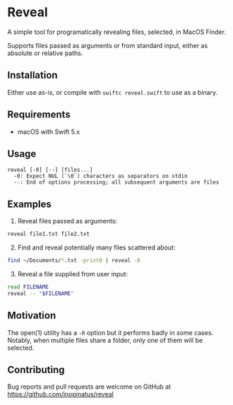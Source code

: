 # Reveal

A simple tool for programatically revealing files, selected, in MacOS Finder.

Supports files passed as arguments or from standard input, either as absolute or relative paths.

## Installation

Either use as-is, or compile with `swiftc reveal.swift` to use as a binary.

## Requirements

- macOS with Swift 5.x

## Usage

```
reveal [-0] [--] [files...]
  -0: Expect NUL (`\0`) characters as separators on stdin
  --: End of options processing; all subsequent arguments are files
```

## Examples

1. Reveal files passed as arguments:

```sh
reveal file1.txt file2.txt
```

2. Find and reveal potentially many files scattered about:

```sh
find ~/Documents/*.txt -print0 | reveal -0
```

3. Reveal a file supplied from user input:

```sh
read FILENAME
reveal -- "$FILENAME"
```

## Motivation

The open(1) utility has a `-R` option but it performs badly in some cases. Notably, when multiple files share a folder, only one of them will be selected.

## Contributing

Bug reports and pull requests are welcome on GitHub at https://github.com/inopinatus/reveal
